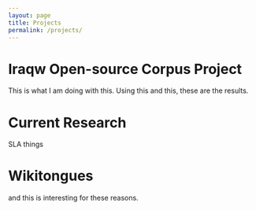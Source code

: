 ```yaml
---
layout: page
title: Projects
permalink: /projects/
---
```


# Iraqw Open-source Corpus Project

This is what I am doing with this. Using this and this, these are the results.


# Current Research

SLA things


# Wikitongues 

and this is interesting for these reasons.


